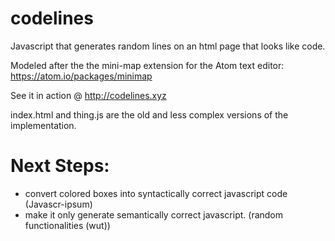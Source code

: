 # codelines
Javascript that generates random lines on an html page that looks like code.

Modeled after the the mini-map extension for the Atom text editor: https://atom.io/packages/minimap

See it in action @ http://codelines.xyz

index.html and thing.js are the old and less complex versions of the implementation.


# Next Steps:

- convert colored boxes into syntactically correct javascript code (Javascr-ipsum)
- make it only generate semantically correct javascript. (random functionalities (wut))
